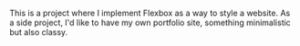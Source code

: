 This is a project where I implement Flexbox as a way to style a website. As a side project, I'd like to have my own portfolio site, something minimalistic but also classy. 
